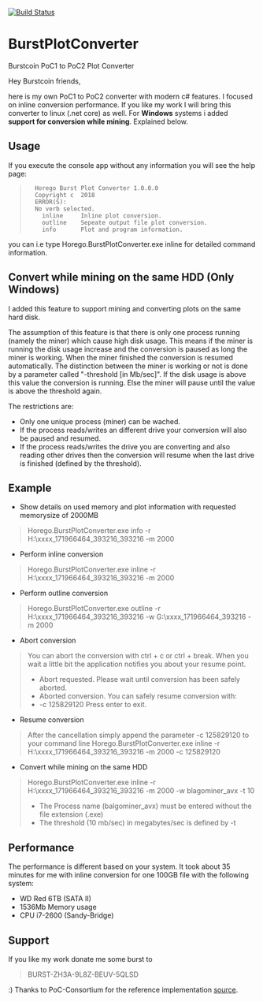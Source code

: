 [![Build Status](https://travis-ci.org/horego/BurstPlotConverter.svg?branch=master)](https://travis-ci.org/horego/BurstPlotConverter)

# BurstPlotConverter
Burstcoin PoC1 to PoC2 Plot Converter

Hey Burstcoin friends,

here is my own PoC1 to PoC2 converter with modern c# features.
I focused on inline conversion performance.
If you like my work I will bring this converter to linux (.net core) as well.
For **Windows** systems i added **support for conversion while mining**. Explained below.

## Usage
If you execute the console app without any information you will see the help page:
>       Horego Burst Plot Converter 1.0.0.0
>       Copyright c  2018
>       ERROR(S):
>       No verb selected.
>         inline     Inline plot conversion.
>         outline    Sepeate output file plot conversion.
>         info       Plot and program information.
you can i.e  type Horego.BurstPlotConverter.exe inline for detailed command information.

## Convert while mining on the same HDD (Only Windows)
I added this feature to support mining and converting plots on the same hard disk.

The assumption of this feature is that there is only one process running (namely the miner) which cause high disk usage.
This means if the miner is running the disk usage increase and the conversion is paused as long the miner is working. When the miner finished the conversion is resumed automatically. The distinction between the miner is working or not is done by a parameter called "-threshold [in Mb/sec]". If the disk usage is above this value the conversion is running. Else the miner will pause until the value is above the threshold again.

The restrictions are:
* Only one unique process (miner) can be wached.
* If the process reads/writes an different drive your conversion will also be paused and resumed.
* If the process reads/writes the drive you are converting and also reading other drives then the conversion will resume when the last drive is finished (defined by the threshold). 
## Example
* Show details on used memory and plot information with requested memorysize of 2000MB
> Horego.BurstPlotConverter.exe info -r H:\xxxx_171966464_393216_393216 -m 2000
* Perform inline conversion
> Horego.BurstPlotConverter.exe inline -r H:\xxxx_171966464_393216_393216 -m 2000
* Perform outline conversion
> Horego.BurstPlotConverter.exe outline -r H:\xxxx_171966464_393216_393216 -w G:\xxxx_171966464_393216 -m 2000
* Abort conversion
> You can abort the conversion with ctrl + c or ctrl + break. When you wait a little bit the application notifies you about your resume point.
> * Abort requested. Please wait until conversion has been safely aborted.
> * Aborted conversion. You can safely resume conversion with:
> * -c 125829120
> Press enter to exit.
* Resume conversion
> After the cancellation simply append the parameter -c 125829120 to your command line
> Horego.BurstPlotConverter.exe inline -r H:\xxxx_171966464_393216_393216 -m 2000 -c 125829120
* Convert while mining on the same HDD
> Horego.BurstPlotConverter.exe inline -r H:\xxxx_171966464_393216_393216 -m 2000 -w blagominer_avx -t 10
> * The Process name (balgominer_avx) must be entered without the file extension (.exe)
> * The threshold (10 mb/sec) in megabytes/sec is defined by -t
## Performance
The performance is different based on your system. It took about 35 minutes for me with inline conversion for one 100GB file with the following system:
* WD Red 6TB (SATA II)
* 1536Mb Memory usage
* CPU i7-2600 (Sandy-Bridge)

## Support
If you like my work donate me some burst to
> BURST-ZH3A-9L8Z-BEUV-5QLSD

:) Thanks to PoC-Consortium for the reference implementation [source](https://github.com/PoC-Consortium/Utilities/tree/master/poc3proto.pl "Source").
